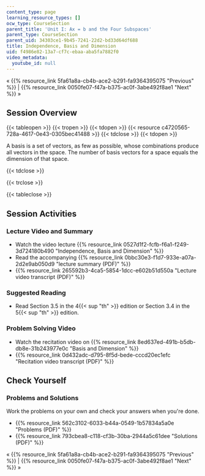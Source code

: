 ```yaml
---
content_type: page
learning_resource_types: []
ocw_type: CourseSection
parent_title: 'Unit I: Ax = b and the Four Subspaces'
parent_type: CourseSection
parent_uid: 34303ce1-9b45-7241-22d2-bd33d64df688
title: Independence, Basis and Dimension
uid: f4986e82-13a7-cf7c-ebaa-aba5fa7882f0
video_metadata:
  youtube_id: null
---
```


« {{% resource_link 5fa61a8a-cb4b-ace2-b291-fa9364395075 "Previous" %}} | {{% resource_link 0050fe07-f47a-b375-ac0f-3abe492f8ae1 "Next" %}} »

Session Overview
----------------

{{< tableopen >}}
{{< tropen >}}
{{< tdopen >}}
{{< resource c4720565-728a-4617-0e43-0305bec41488 >}}
{{< tdclose >}}
{{< tdopen >}}


A basis is a set of vectors, as few as possible, whose combinations produce all vectors in the space. The number of basis vectors for a space equals the dimension of that space.


{{< tdclose >}}

{{< trclose >}}

{{< tableclose >}}

Session Activities
------------------

### Lecture Video and Summary

*   Watch the video lecture {{% resource_link 0527d1f2-fcfb-f6a1-f249-3d724180b490 "Independence, Basis and Dimension" %}}
*   Read the accompanying {{% resource_link 0bbc30e3-f1d7-933e-a07a-2d2e9ab050d9 "lecture summary (PDF)" %}}
*   {{% resource_link 265592b3-4ca5-5854-1dcc-e602b51d550a "Lecture video transcript (PDF)" %}}

### Suggested Reading

*   Read Section 3.5 in the 4{{< sup "th" >}} edition or Section 3.4 in the 5{{< sup "th" >}} edition.

### Problem Solving Video

*   Watch the recitation video on {{% resource_link 8ed637ed-491b-b5db-db8e-31b243977e0c "Basis and Dimension" %}}
*   {{% resource_link 0d432adc-d795-8f5d-bede-cccd20ec1efc "Recitation video transcript (PDF)" %}}

Check Yourself
--------------

### Problems and Solutions

Work the problems on your own and check your answers when you're done.

*   {{% resource_link 562c3102-6033-b44a-0549-1b57834a5a0e "Problems (PDF)" %}}
*   {{% resource_link 793cbea8-c118-cf3b-30ba-2944a5c61dee "Solutions (PDF)" %}}

« {{% resource_link 5fa61a8a-cb4b-ace2-b291-fa9364395075 "Previous" %}} | {{% resource_link 0050fe07-f47a-b375-ac0f-3abe492f8ae1 "Next" %}} »
